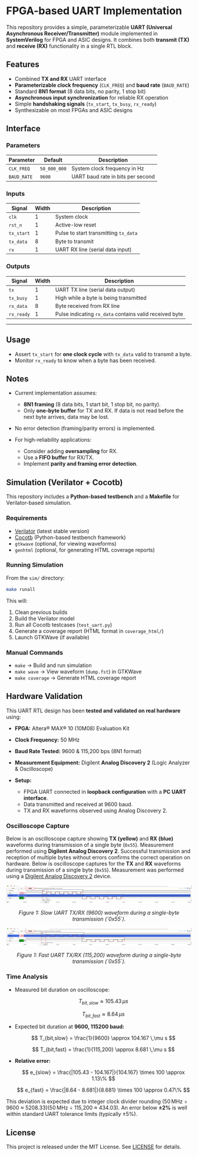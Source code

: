 # FPGA-based UART Implementation

This repository provides a simple, parameterizable **UART (Universal Asynchronous Receiver/Transmitter)** module implemented in **SystemVerilog** for FPGA and ASIC designs. It combines both **transmit (TX)** and **receive (RX)** functionality in a single RTL block.

## Features

- Combined **TX and RX** UART interface
- **Parameterizable clock frequency** (`CLK_FREQ`) and **baud rate** (`BAUD_RATE`)
- Standard **8N1 format** (8 data bits, no parity, 1 stop bit)
- **Asynchronous input synchronization** for reliable RX operation
- Simple **handshaking signals** (`tx_start`, `tx_busy`, `rx_ready`)
- Synthesizable on most FPGAs and ASIC designs

## Interface

### Parameters

| Parameter   | Default      | Description                       |
| ----------- | ------------ | --------------------------------- |
| `CLK_FREQ`  | `50_000_000` | System clock frequency in Hz      |
| `BAUD_RATE` | `9600`       | UART baud rate in bits per second |

### Inputs

| Signal     | Width | Description                           |
| ---------- | ----- | ------------------------------------- |
| `clk`      | 1     | System clock                          |
| `rst_n`    | 1     | Active-low reset                      |
| `tx_start` | 1     | Pulse to start transmitting `tx_data` |
| `tx_data`  | 8     | Byte to transmit                      |
| `rx`       | 1     | UART RX line (serial data input)      |

### Outputs

| Signal     | Width | Description                                             |
| ---------- | ----- | ------------------------------------------------------- |
| `tx`       | 1     | UART TX line (serial data output)                       |
| `tx_busy`  | 1     | High while a byte is being transmitted                  |
| `rx_data`  | 8     | Byte received from RX line                              |
| `rx_ready` | 1     | Pulse indicating `rx_data` contains valid received byte |

---

## Usage

- Assert `tx_start` for **one clock cycle** with `tx_data` valid to transmit a byte.
- Monitor `rx_ready` to know when a byte has been received.

## Notes

- Current implementation assumes:

  - **8N1 framing** (8 data bits, 1 start bit, 1 stop bit, no parity).
  - Only **one-byte buffer** for TX and RX. If data is not read before the next byte arrives, data may be lost.

- No error detection (framing/parity errors) is implemented.
- For high-reliability applications:

  - Consider adding **oversampling** for RX.
  - Use a **FIFO buffer** for RX/TX.
  - Implement **parity and framing error detection**.

## Simulation (Verilator + Cocotb)

This repository includes a **Python-based testbench** and a **Makefile** for Verilator-based simulation.

### Requirements

- [Verilator](https://www.veripool.org/verilator/) (latest stable version)
- [Cocotb](https://docs.cocotb.org/) (Python-based testbench framework)
- `gtkwave` (optional, for viewing waveforms)
- `genhtml` (optional, for generating HTML coverage reports)

### Running Simulation

From the `sim/` directory:

```bash
make runall
```

This will:

1. Clean previous builds
2. Build the Verilator model
3. Run all Cocotb testcases (`test_uart.py`)
4. Generate a coverage report (HTML format in `coverage_html/`)
5. Launch GTKWave (if available)

### Manual Commands

- `make` → Build and run simulation
- `make wave` → View waveform (`dump.fst`) in GTKWave
- `make coverage` → Generate HTML coverage report

## Hardware Validation

This UART RTL design has been **tested and validated on real hardware** using:

- **FPGA:** Altera® MAX® 10 (10M08) Evaluation Kit
- **Clock Frequency:** 50 MHz
- **Baud Rate Tested:** 9600 & 115,200 bps (8N1 format)
- **Measurement Equipment:** Digilent **Analog Discovery 2** (Logic Analyzer & Oscilloscope)
- **Setup:**

  - FPGA UART connected in **loopback configuration** with a **PC UART interface**.
  - Data transmitted and received at 9600 baud.
  - TX and RX waveforms observed using Analog Discovery 2.

### Oscilloscope Capture

Below is an oscilloscope capture showing **TX (yellow)** and **RX (blue)** waveforms during transmission of a single byte (`0x55`).
Measurement performed using **Digilent Analog Discovery 2**. Successful transmission and reception of multiple bytes without errors confirms the correct operation on hardware. Below is oscilloscope captures for the **TX** and **RX** waveforms during transmission of a single byte (`0x55`). Measurement was performed using a [Digilent Analog Discovery 2](https://digilent.com/shop/analog-discovery-2-100ms-s-usb-oscilloscope-logic-analyzer-and-variable-power-supply/) device.

<div align="center">
  <img src="assets/uart_scope_slow.png" alt="UART TX/RX Oscilloscope Capture"/>
</div>
<p align="center"><em>Figure 1: Slow UART TX/RX (9600) waveform during a single-byte transmission (`0x55`).</em></p>

<div align="center">
  <img src="assets/uart_scope_fast.png" alt="UART TX/RX Oscilloscope Capture"/>
</div>
<p align="center"><em>Figure 1: Fast UART TX/RX (115,200) waveform during a single-byte transmission (`0x55`).</em></p>

### Time Analysis

- Measured bit duration on oscilloscope:

  $$
  T_{bit,slow} \approx 105.43 \,\mu s
  $$

  $$
  T_{bit,fast} \approx 8.64 \,\mu s
  $$

- Expected bit duration at **9600, 115200 baud:**

  $$
  T_{bit,slow} = \frac{1}{9600} \approx 104.167 \,\mu s
  $$

  $$
  T_{bit,fast} = \frac{1}{115,200} \approx 8.681 \,\mu s
  $$

- **Relative error:**

  $$
  e_{slow} = \frac{|105.43 - 104.167|}{104.167} \times 100 \approx 1.13\%
  $$

  $$
  e_{fast} = \frac{|8.64 - 8.681|}{8.681} \times 100 \approx 0.47\%
  $$

This deviation is expected due to integer clock divider rounding (50 MHz ÷ 9600 ≈ 5208.33)(50 MHz ÷ 115,200 ≈ 434.03).
An error below **±2%** is well within standard UART tolerance limits (typically ±5%).

## License

This project is released under the MIT License. See [LICENSE](LICENSE) for details.
